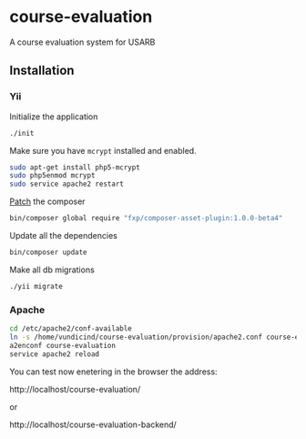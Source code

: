course-evaluation
=================

A course evaluation system for USARB

Installation
--------------

### Yii

Initialize the application 

```sh
./init
```

Make sure you have `mcrypt` installed and enabled.

```sh
sudo apt-get install php5-mcrypt
sudo php5enmod mcrypt
sudo service apache2 restart
```
[Patch](http://blogyii.com/blog/undefined-method-csrfmetatags) the composer

```sh
bin/composer global require "fxp/composer-asset-plugin:1.0.0-beta4"
```

Update all the dependencies

```sh
bin/composer update
```

Make all db migrations 

```sh
./yii migrate
```

### Apache

```sh
cd /etc/apache2/conf-available
ln -s /home/vundicind/course-evaluation/provision/apache2.conf course-evaluation.conf
a2enconf course-evaluation
service apache2 reload
```

You can test now enetering in the browser the address:

http://localhost/course-evaluation/

or 

http://localhost/course-evaluation-backend/
